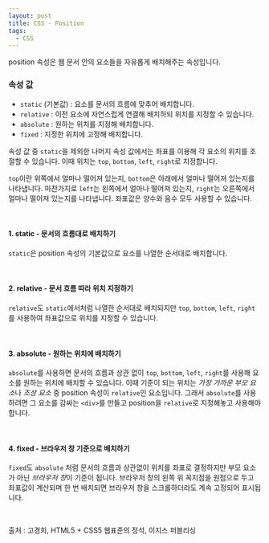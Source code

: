 ```yaml
---
layout: post
title: CSS - Position
tags:
  - CSS
---
```


position 속성은 웹 문서 안의 요소들을 자유롭게 배치해주는 속성입니다.

### 속성 값
* `static` (기본값) : 요소를 문서의 흐름에 맞추어 배치합니다.
* `relative` : 이전 요소에 자연스럽게 연결해 배치하되 위치를 지정할 수 있습니다.
* `absolute` : 원하는 위치를 지정해 배치합니다.
* `fixed` : 지정한 위치에 고정해 배치합니다.

속성 값 중 `static`을 제외한 나머지 속성 값에서는 좌표를 이용해 각 요소의 위치를 조절할 수 있습니다. 이때 위치는 `top`, `bottom`, `left`, `right`로 지정합니다. 

`top`이란 위쪽에서 얼마나 떨어져 있는지, `bottom`은 아래에서 얼마나 떨어져 있는지를 나타냅니다. 마찬가지로 `left`는 왼쪽에서 얼마나 떨어져 있는지, `right`는 오른쪽에서 얼마나 떨어져 있는지를 나타냅니다. 좌표값은 양수와 음수 모두 사용할 수 있습니다.

&nbsp;
#### 1. static - 문서의 흐름대로 배치하기
`static`은 position 속성의 기본값으로 요소를 나열한 순서대로 배치합니다.

&nbsp;
#### 2. relative - 문서 흐름 따라 위치 지정하기
`relative`도 `static`에서처럼 나열한 순서대로 배치되지만 `top`, `bottom`, `left`, `right`를 사용하여 좌표값으로 위치를 지정할 수 있습니다.

&nbsp;
#### 3. absolute - 원하는 위치에 배치하기
`absolute`를 사용하면 문서의 흐름과 상관 없이 `top`, `bottom`, `left`, `right`를 사용해 요소를 원하는 위치에 배치할 수 있습니다. 이때 기준이 되는 위치는 *가장 가까운 부모 요소*나 *조상 요소* 중 position 속성이 `relative`인 요소입니다. 그래서 `absolute`를 사용하려면 그 요소를 감싸는 `<div>`를 만들고 position을 `relative`로 지정해놓고 사용해야 합니다.

&nbsp;
#### 4. fixed - 브라우저 창 기준으로 배치하기
`fixed`도 `absolute` 처럼 문서의 흐름과 상관없이 위치를 좌표로 결정하지만 부모 요소가 아닌 *브라우저 창*이 기준이 됩니다. 브라우저 창의 왼쪽 위 꼭지점을 원점으로 두고 좌표값이 계산되며 한 번 배치되면 브라우저 창을 스크롤하더라도 계속 고정되어 표시됩니다.

&nbsp;

출처 : 고경희, HTML5 + CSS5 웹표준의 정석, 이지스 퍼블리싱
